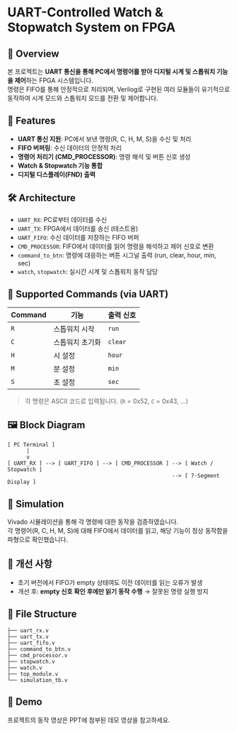 # UART-Controlled Watch & Stopwatch System on FPGA

## 📝 Overview
본 프로젝트는 **UART 통신을 통해 PC에서 명령어를 받아 디지털 시계 및 스톱워치 기능을 제어**하는 FPGA 시스템입니다.  
명령은 FIFO를 통해 안정적으로 처리되며, Verilog로 구현된 여러 모듈들이 유기적으로 동작하여 시계 모드와 스톱워치 모드를 전환 및 제어합니다.

## 🎯 Features
- **UART 통신 지원**: PC에서 보낸 명령(R, C, H, M, S)을 수신 및 처리
- **FIFO 버퍼링**: 수신 데이터의 안정적 처리
- **명령어 처리기 (CMD_PROCESSOR)**: 명령 해석 및 버튼 신호 생성
- **Watch & Stopwatch 기능 통합**
- **디지털 디스플레이(FND) 출력**

## 🛠️ Architecture
- `UART_RX`: PC로부터 데이터를 수신
- `UART_TX`: FPGA에서 데이터를 송신 (테스트용)
- `UART_FIFO`: 수신 데이터를 저장하는 FIFO 버퍼
- `CMD_PROCESSOR`: FIFO에서 데이터를 읽어 명령을 해석하고 제어 신호로 변환
- `command_to_btn`: 명령에 대응하는 버튼 시그널 출력 (run, clear, hour, min, sec)
- `watch`, `stopwatch`: 실시간 시계 및 스톱워치 동작 담당

## 📡 Supported Commands (via UART)
| Command | 기능          | 출력 신호 |
|---------|---------------|-----------|
| `R`     | 스톱워치 시작 | `run`     |
| `C`     | 스톱워치 초기화 | `clear`   |
| `H`     | 시 설정       | `hour`    |
| `M`     | 분 설정       | `min`     |
| `S`     | 초 설정       | `sec`     |

> 각 명령은 ASCII 코드로 입력됩니다. (`R` = 0x52, `C` = 0x43, ...)

## 🖼️ Block Diagram
```
[ PC Terminal ]
      |
      v
[ UART_RX ] --> [ UART_FIFO ] --> [ CMD_PROCESSOR ] --> [ Watch / Stopwatch ]
                                                    --> [ 7-Segment Display ]
```

## 🧪 Simulation
Vivado 시뮬레이션을 통해 각 명령에 대한 동작을 검증하였습니다.  
각 명령어(R, C, H, M, S)에 대해 FIFO에서 데이터를 읽고, 해당 기능이 정상 동작함을 파형으로 확인했습니다.

## 🧹 개선 사항
- 초기 버전에서 FIFO가 empty 상태여도 이전 데이터를 읽는 오류가 발생
- 개선 후: **empty 신호 확인 후에만 읽기 동작 수행** → 잘못된 명령 실행 방지

## 📁 File Structure
```
├── uart_rx.v
├── uart_tx.v
├── uart_fifo.v
├── command_to_btn.v
├── cmd_processor.v
├── stopwatch.v
├── watch.v
├── top_module.v
└── simulation_tb.v
```

## 🎥 Demo
프로젝트의 동작 영상은 PPT에 첨부된 데모 영상을 참고하세요.
